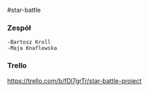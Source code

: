 #star-battle

### Zespół
	-Bartosz Kroll
	-Maja Knaflewska

### Trello
https://trello.com/b/fDl7grTr/star-battle-project